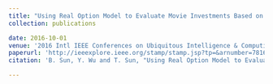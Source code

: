 ```yaml
---
title: "Using Real Option Model to Evaluate Movie Investments Based on Social Network"
collection: publications

date: 2016-10-01
venue: '2016 Intl IEEE Conferences on Ubiquitous Intelligence & Computing, Advanced and Trusted Computing, Scalable Computing and Communications, Cloud and Big Data Computing, Internet of People, and Smart World Congress (UIC/ATC/ScalCom/CBDCom/IoP/SmartWorld)'
paperurl: 'http://ieeexplore.ieee.org/stamp/stamp.jsp?tp=&arnumber=7816961&isnumber=7816796'
citation: 'B. Sun, Y. Wu and T. Sun, "Using Real Option Model to Evaluate Movie Investments Based on Social Network," 2016 Intl IEEE Conferences on Ubiquitous Intelligence & Computing, Advanced and Trusted Computing, Scalable Computing and Communications, Cloud and Big Data Computing, Internet of People, and Smart World Congress (UIC/ATC/ScalCom/CBDCom/IoP/SmartWorld), Toulouse, France, 2016, pp. 1058-1062, doi: 10.1109/UIC-ATC-ScalCom-CBDCom-IoP-SmartWorld.2016.0165.'

---
```

